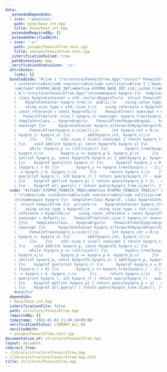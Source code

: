 ```yaml
---
data:
  _extendedDependsOn:
  - icon: ':question:'
    path: base/base_int.hpp
    title: base/base_int.hpp
  _extendedRequiredBy: []
  _extendedVerifiedWith:
  - icon: ':x:'
    path: yosupo/FenwickTree.test.cpp
    title: yosupo/FenwickTree.test.cpp
  _isVerificationFailed: true
  _pathExtension: hpp
  _verificationStatusIcon: ':x:'
  attributes:
    links: []
  bundledCode: "#line 1 \"structure/FenwickTree.hpp\"\n\n\n/* FenwickTree */\n#include\
    \ <cstdint>\n#include <vector>\n#include <utility>\n#line 2 \"base/base_int.hpp\"\
    \n#ifndef KYOPRO_BASE_INT\n#define KYOPRO_BASE_INT std::int64_t\n#endif\n#line\
    \ 8 \"structure/FenwickTree.hpp\"\n\nnamespace kyopro {\n  template<class KyoproT,\
    \ class KyoproContainer = std::vector<KyoproT>>\n  struct FenwickTree {\n  private:\n\
    \    KyoproContainer kyopro_tree;\n  public:\n    using value_type = KyoproT;\n\
    \    using size_type = std::size_t;\n    using reference = KyoproT&;\n    using\
    \ const_reference = const KyoproT&;\n    FenwickTree() noexcept = default;\n \
    \   FenwickTree(std::size_t kyopro_n) noexcept: kyopro_tree(kyopro_n) {}\n   \
    \ template<class... KyoproArgs>\n    FenwickTree(KyoproArgs&&... kyopro_args)\
    \ noexcept {\n      KyoproContainer kyopro_a(forward<KyoproArgs>(kyopro_args)...);\n\
    \      FenwickTree(kyopro_a.size());\n      int kyopro_cnt = 0;\n      for (KyoproT&&\
    \ kyopro_i: kyopro_a) {\n        add(kyopro_cnt, kyopro_i);\n        ++kyopro_cnt;\n\
    \      }\n    }\n    std::size_t size() noexcept { return kyopro_tree.size();\
    \ }\n    void add(int kyopro_p, const KyoproT& kyopro_x) {\n      ++kyopro_p;\n\
    \      while (kyopro_p <= (int)size()) {\n        kyopro_tree[kyopro_p - 1] +=\
    \ kyopro_x;\n        kyopro_p += kyopro_p & -kyopro_p;\n      }\n    }\n    void\
    \ set(int kyopro_p, const KyoproT& kyopro_x) { add(kyopro_p, kyopro_x - get(kyopro_p));\
    \ }\n    KyoproT query(int kyopro_r) {\n      KyoproT kyopro_s = 0;\n      while\
    \ (kyopro_r > 0) {\n        kyopro_s += kyopro_tree[kyopro_r - 1];\n        kyopro_r\
    \ -= kyopro_r & -kyopro_r;\n      }\n      return kyopro_s;\n    }\n    KyoproT\
    \ query(int kyopro_l, int kyopro_r) { return query(kyopro_r) - query(kyopro_l);\
    \ }\n    KyoproT get(int kyopro_p) { return query(kyopro_p + 1) - query(kyopro_p);\
    \ }\n    KyoproT all_query() { return query(kyopro_tree.size()); }\n  };\n}\n\n"
  code: "#ifndef KYOPRO_FENWICK_TREE\n#define KYOPRO_FENWICK_TREE\n/* FenwickTree\
    \ */\n#include <cstdint>\n#include <vector>\n#include <utility>\n#include \"../base/base_int.hpp\"\
    \n\nnamespace kyopro {\n  template<class KyoproT, class KyoproContainer = std::vector<KyoproT>>\n\
    \  struct FenwickTree {\n  private:\n    KyoproContainer kyopro_tree;\n  public:\n\
    \    using value_type = KyoproT;\n    using size_type = std::size_t;\n    using\
    \ reference = KyoproT&;\n    using const_reference = const KyoproT&;\n    FenwickTree()\
    \ noexcept = default;\n    FenwickTree(std::size_t kyopro_n) noexcept: kyopro_tree(kyopro_n)\
    \ {}\n    template<class... KyoproArgs>\n    FenwickTree(KyoproArgs&&... kyopro_args)\
    \ noexcept {\n      KyoproContainer kyopro_a(forward<KyoproArgs>(kyopro_args)...);\n\
    \      FenwickTree(kyopro_a.size());\n      int kyopro_cnt = 0;\n      for (KyoproT&&\
    \ kyopro_i: kyopro_a) {\n        add(kyopro_cnt, kyopro_i);\n        ++kyopro_cnt;\n\
    \      }\n    }\n    std::size_t size() noexcept { return kyopro_tree.size();\
    \ }\n    void add(int kyopro_p, const KyoproT& kyopro_x) {\n      ++kyopro_p;\n\
    \      while (kyopro_p <= (int)size()) {\n        kyopro_tree[kyopro_p - 1] +=\
    \ kyopro_x;\n        kyopro_p += kyopro_p & -kyopro_p;\n      }\n    }\n    void\
    \ set(int kyopro_p, const KyoproT& kyopro_x) { add(kyopro_p, kyopro_x - get(kyopro_p));\
    \ }\n    KyoproT query(int kyopro_r) {\n      KyoproT kyopro_s = 0;\n      while\
    \ (kyopro_r > 0) {\n        kyopro_s += kyopro_tree[kyopro_r - 1];\n        kyopro_r\
    \ -= kyopro_r & -kyopro_r;\n      }\n      return kyopro_s;\n    }\n    KyoproT\
    \ query(int kyopro_l, int kyopro_r) { return query(kyopro_r) - query(kyopro_l);\
    \ }\n    KyoproT get(int kyopro_p) { return query(kyopro_p + 1) - query(kyopro_p);\
    \ }\n    KyoproT all_query() { return query(kyopro_tree.size()); }\n  };\n}\n\
    #endif\n"
  dependsOn:
  - base/base_int.hpp
  isVerificationFile: false
  path: structure/FenwickTree.hpp
  requiredBy: []
  timestamp: '2022-01-03 21:49:28+09:00'
  verificationStatus: LIBRARY_ALL_WA
  verifiedWith:
  - yosupo/FenwickTree.test.cpp
documentation_of: structure/FenwickTree.hpp
layout: document
redirect_from:
- /library/structure/FenwickTree.hpp
- /library/structure/FenwickTree.hpp.html
title: structure/FenwickTree.hpp
---
```

